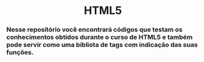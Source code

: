<h1 align="center"> HTML5</h1>
<H3>Nesse repositório você encontrará códigos que testam os conhecimentos obtidos durante o curso de HTML5 e também pode servir como uma bibliota de tags com indicação das suas funções.</H3>
